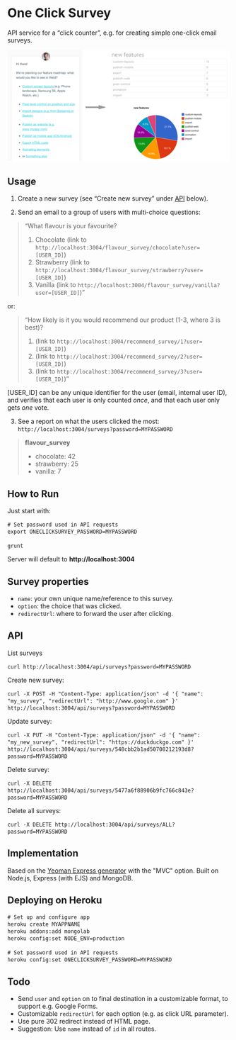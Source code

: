 # One Click Survey

API service for a “click counter”, e.g. for creating simple one-click email surveys.

![One Click Survey example](example.png)


## Usage

1) Create a new survey (see “Create new survey” under [API](#api) below).

2) Send an email to a group of users with multi-choice questions:

> “What flavour is your favourite?
> 
> 1. Chocolate (link to `http://localhost:3004/flavour_survey/chocolate?user=[USER_ID]`)
> 2. Strawberry (link to `http://localhost:3004/flavour_survey/strawberry?user=[USER_ID]`)
> 3. Vanilla (link to `http://localhost:3004/flavour_survey/vanilla?user=[USER_ID]`)”

or:

> “How likely is it you would recommend our product (1-3, where 3 is best)?
> 
> 1. (link to `http://localhost:3004/recommend_survey/1?user=[USER_ID]`)
> 2. (link to `http://localhost:3004/recommend_survey/2?user=[USER_ID]`)
> 3. (link to `http://localhost:3004/recommend_survey/3?user=[USER_ID]`)”

[USER_ID] can be any unique identifier for the user (email, internal user ID), and verifies that each user is only counted _once_, and that each user only gets _one_ vote.

3) See a report on what the users clicked the most: `http://localhost:3004/surveys?password=MYPASSWORD`

> **flavour_survey**
>
> * chocolate: 42
> * strawberry: 25
> * vanilla: 7


## How to Run

Just start with:

	# Set password used in API requests
	export ONECLICKSURVEY_PASSWORD=MYPASSWORD

	grunt

Server will default to **http://localhost:3004**


## Survey properties	

* `name`: your own unique name/reference to this survey.
* `option`: the choice that was clicked.
* `redirectUrl`: where to forward the user after clicking.


## API

List surveys

	curl http://localhost:3004/api/surveys?password=MYPASSWORD

Create new survey:

	curl -X POST -H "Content-Type: application/json" -d '{ "name": "my_survey", "redirectUrl": "http://www.google.com" }' http://localhost:3004/api/surveys?password=MYPASSWORD

Update survey:

	curl -X PUT -H "Content-Type: application/json" -d '{ "name": "my_new_survey", "redirectUrl": "https://duckduckgo.com" }' http://localhost:3004/api/surveys/548cbb2b1ad50708212193d8?password=MYPASSWORD

Delete survey:

	curl -X DELETE http://localhost:3004/api/surveys/5477a6f88906b9fc766c843e?password=MYPASSWORD

Delete all surveys:

	curl -X DELETE http://localhost:3004/api/surveys/ALL?password=MYPASSWORD


## Implementation

Based on the [Yeoman Express generator](https://github.com/petecoop/generator-express) with the "MVC" option.
Built on Node.js, Express (with EJS) and MongoDB.


## Deploying on Heroku

	# Set up and configure app
	heroku create MYAPPNAME
	heroku addons:add mongolab
	heroku config:set NODE_ENV=production

	# Set password used in API requests
	heroku config:set ONECLICKSURVEY_PASSWORD=MYPASSWORD


## Todo

* Send `user` and `option` on to final destination in a customizable format, to support e.g. Google Forms.
* Customizable `redirectUrl` for each option (e.g. as click URL parameter).
* Use pure 302 redirect instead of HTML page.
* Suggestion: Use `name` instead of `id` in all routes.
